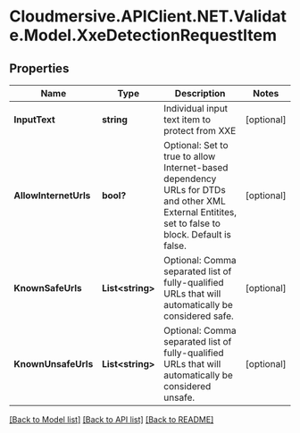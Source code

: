# Cloudmersive.APIClient.NET.Validate.Model.XxeDetectionRequestItem
## Properties

Name | Type | Description | Notes
------------ | ------------- | ------------- | -------------
**InputText** | **string** | Individual input text item to protect from XXE | [optional] 
**AllowInternetUrls** | **bool?** | Optional: Set to true to allow Internet-based dependency URLs for DTDs and other XML External Entitites, set to false to block.  Default is false. | [optional] 
**KnownSafeUrls** | **List&lt;string&gt;** | Optional: Comma separated list of fully-qualified URLs that will automatically be considered safe. | [optional] 
**KnownUnsafeUrls** | **List&lt;string&gt;** | Optional: Comma separated list of fully-qualified URLs that will automatically be considered unsafe. | [optional] 

[[Back to Model list]](../README.md#documentation-for-models) [[Back to API list]](../README.md#documentation-for-api-endpoints) [[Back to README]](../README.md)

